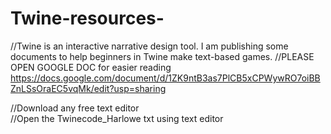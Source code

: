 # Twine-resources-
//Twine is an interactive narrative design tool. I am publishing some documents to help beginners in Twine make text-based games. 
//PLEASE OPEN GOOGLE DOC for easier reading 
 https://docs.google.com/document/d/1ZK9ntB3as7PlCB5xCPWywRO7oiBBZnLSsOraEC5vqMk/edit?usp=sharing  

//Download any free text editor  
//Open the Twinecode_Harlowe txt using text editor  
